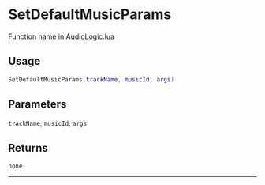 # SetDefaultMusicParams
Function name in AudioLogic.lua
## Usage
```lua
SetDefaultMusicParams(trackName, musicId, args)
```
## Parameters
`trackName`, `musicId`, `args`
## Returns
`none`

---